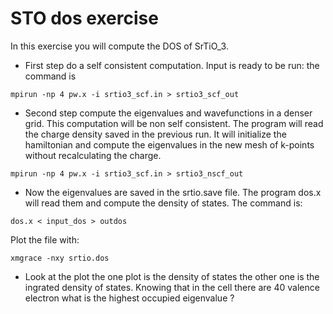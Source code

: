# STO dos exercise

In this exercise you will compute the DOS of SrTiO_3. 

* First step do a self consistent computation. Input is ready to be run:
the command is 
```
mpirun -np 4 pw.x -i srtio3_scf.in > srtio3_scf_out
```

* Second step compute the eigenvalues and wavefunctions in a denser grid. This computation will be non self consistent. The program will read the charge density saved in the previous run. It will initialize the hamiltonian and compute the eigenvalues in the new mesh of k-points without recalculating the charge. 
```
mpirun -np 4 pw.x -i srtio3_scf.in > srtio3_nscf_out 
```

* Now the eigenvalues are saved in the srtio.save file. The program dos.x will read them and compute the density of states. The command is:
```
dos.x < input_dos > outdos 
```

Plot the file with: 
```
xmgrace -nxy srtio.dos
```

* Look at the plot the one plot is the density of states the other one is the ingrated density of states. Knowing that in the cell there are 40 valence electron what is the highest occupied eigenvalue ? 
 
 	

